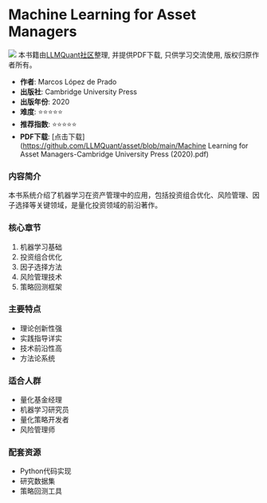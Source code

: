 # Machine Learning for Asset Managers

![](https://fastly.jsdelivr.net/gh/bucketio/img3@main/2024/09/04/1725464231869-e0b2f727-2a0f-4270-bf6c-31ddc350426a.gif)
本书籍由[LLMQuant社区](https://llmquant.com/)整理, 并提供PDF下载, 只供学习交流使用, 版权归原作者所有。


- **作者**: Marcos López de Prado
- **出版社**: Cambridge University Press
- **出版年份**: 2020
- **难度**: ⭐⭐⭐⭐⭐
- **推荐指数**: ⭐⭐⭐⭐⭐
- **PDF下载**: [点击下载](https://github.com/LLMQuant/asset/blob/main/Machine Learning for Asset Managers-Cambridge University Press (2020).pdf)

### 内容简介

本书系统介绍了机器学习在资产管理中的应用，包括投资组合优化、风险管理、因子选择等关键领域，是量化投资领域的前沿著作。

### 核心章节

1. 机器学习基础
2. 投资组合优化
3. 因子选择方法
4. 风险管理技术
5. 策略回测框架

### 主要特点

- 理论创新性强
- 实践指导详实
- 技术前沿性高
- 方法论系统

### 适合人群

- 量化基金经理
- 机器学习研究员
- 量化策略开发者
- 风险管理师

### 配套资源

- Python代码实现
- 研究数据集
- 策略回测工具
